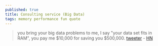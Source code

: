 ```yaml
---
published: true
title: Consulting service (Big Data)
tags: memory performance fun quote
---
```

> you bring your big data problems to me, I say "your data set fits in RAM", you pay me $10,000 for saving you $500,000. [tweeter](https://twitter.com/garybernhardt/status/600783770925420546) - [HN](https://news.ycombinator.com/item?id=22309883)
